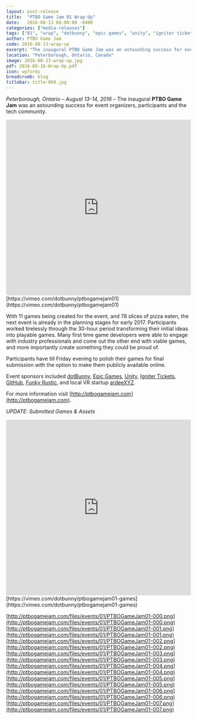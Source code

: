 ```yaml
---
layout: post-release
title:  "PTBO Game Jam 01 Wrap-Up"
date:   2016-08-13 08:00:00 -0400
categories: ["media-releases"]
tags: ["01", "wrap", "dotbunny", "epic games", "unity", "igniter tickets", "github", "funky rustic", "ardeeXYZ"]
author: PTBO Game Jam
code: 2016-08-13-wrap-up
excerpt: "The inaugural PTBO Game Jam was an astounding success for event organizers, participants and the tech community."
location: "Peterborough, Ontario, Canada"
image: 2016-08-13-wrap-up.jpg
pdf: 2016-08-16-Wrap-Up.pdf
icon: wpforms
breadcrumb: blog
titlebar: title-009.jpg
---
```

_Peterborough, Ontario – August 13-14, 2016_ – The inaugural **PTBO Game Jam** was an astounding success for event organizers, participants and the tech community.

<iframe class="release-video" id="release-video" src="https://player.vimeo.com/video/178906574?api=1&player_id=release-video" frameborder="0" webkitAllowFullScreen mozallowfullscreen allowFullScreen width="100%" height="480"></iframe>
[https://vimeo.com/dotbunny/ptbogamejam01](https://vimeo.com/dotbunny/ptbogamejam01)

With 11 games being created for the event, and 78 slices of pizza eaten, the next event is already in the planning stages for early 2017.
Participants worked tirelessly through the 30-hour period transforming their initial ideas into playable games. Many first time game developers were able to engage with industry professionals and come out the other end with viable games, and more importantly create something they could be proud of.

Participants have till Friday evening to polish their games for final submission with the option to make them publicly available online.

Event sponsors included [dotBunny](http://dotbunny.com), [Epic Games](http://epicgames.com), [Unity](http://unity3d.com), [Igniter Tickets](http://ignitertickets.com), [GitHub](http://github.com), [Funky Rustic](http://funkyrustic.net), and local VR startup [ardeeXYZ](http://ardee.xyz).

For more information visit [http://ptbogamejam.com](http://ptbogamejam.com).

_UPDATE: Submitted Games & Assets_
<iframe class="release-video" id="release-video" src="https://player.vimeo.com/video/180384633?api=1&player_id=games-video" frameborder="0" webkitAllowFullScreen mozallowfullscreen allowFullScreen width="100%" height="480"></iframe>
[https://vimeo.com/dotbunny/ptbogamejam01-games](https://vimeo.com/dotbunny/ptbogamejam01-games)

[http://ptbogamejam.com/files/events/01/PTBOGameJam01-000.png](http://ptbogamejam.com/files/events/01/PTBOGameJam01-000.png)
[http://ptbogamejam.com/files/events/01/PTBOGameJam01-001.png](http://ptbogamejam.com/files/events/01/PTBOGameJam01-001.png)
[http://ptbogamejam.com/files/events/01/PTBOGameJam01-002.png](http://ptbogamejam.com/files/events/01/PTBOGameJam01-002.png)
[http://ptbogamejam.com/files/events/01/PTBOGameJam01-003.png](http://ptbogamejam.com/files/events/01/PTBOGameJam01-003.png)
[http://ptbogamejam.com/files/events/01/PTBOGameJam01-004.png](http://ptbogamejam.com/files/events/01/PTBOGameJam01-004.png)
[http://ptbogamejam.com/files/events/01/PTBOGameJam01-005.png](http://ptbogamejam.com/files/events/01/PTBOGameJam01-005.png)
[http://ptbogamejam.com/files/events/01/PTBOGameJam01-006.png](http://ptbogamejam.com/files/events/01/PTBOGameJam01-006.png)
[http://ptbogamejam.com/files/events/01/PTBOGameJam01-007.png](http://ptbogamejam.com/files/events/01/PTBOGameJam01-007.png)

